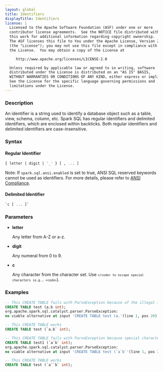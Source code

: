 ```yaml
---
layout: global
title: Identifiers
displayTitle: Identifiers
license: |
  Licensed to the Apache Software Foundation (ASF) under one or more
  contributor license agreements.  See the NOTICE file distributed with
  this work for additional information regarding copyright ownership.
  The ASF licenses this file to You under the Apache License, Version 2.0
  (the "License"); you may not use this file except in compliance with
  the License.  You may obtain a copy of the License at

     http://www.apache.org/licenses/LICENSE-2.0

  Unless required by applicable law or agreed to in writing, software
  distributed under the License is distributed on an "AS IS" BASIS,
  WITHOUT WARRANTIES OR CONDITIONS OF ANY KIND, either express or implied.
  See the License for the specific language governing permissions and
  limitations under the License.
---
```


### Description

An identifier is a string used to identify a database object such as a table, view, schema, column, etc. Spark SQL has regular identifiers and delimited identifiers, which are enclosed within backticks. Both regular identifiers and delimited identifiers are case-insensitive.

### Syntax

#### Regular Identifier

```sql
{ letter | digit | '_' } [ , ... ]
```
Note: If `spark.sql.ansi.enabled` is set to true, ANSI SQL reserved keywords cannot be used as identifiers. For more details, please refer to [ANSI Compliance](sql-ref-ansi-compliance.html).

#### Delimited Identifier

```sql
`c [ ... ]`
```

### Parameters

* **letter**

    Any letter from A-Z or a-z.

* **digit**

    Any numeral from 0 to 9.

* **c**

    Any character from the character set. Use <code>`</code> to escape special characters (e.g., <code>`</code>).

### Examples

```sql
-- This CREATE TABLE fails with ParseException because of the illegal identifier name a.b
CREATE TABLE test (a.b int);
org.apache.spark.sql.catalyst.parser.ParseException:
no viable alternative at input 'CREATE TABLE test (a.'(line 1, pos 20)

-- This CREATE TABLE works
CREATE TABLE test (`a.b` int);

-- This CREATE TABLE fails with ParseException because special character ` is not escaped
CREATE TABLE test1 (`a`b` int);
org.apache.spark.sql.catalyst.parser.ParseException:
no viable alternative at input 'CREATE TABLE test (`a`b`'(line 1, pos 23)

-- This CREATE TABLE works
CREATE TABLE test (`a``b` int);
```
